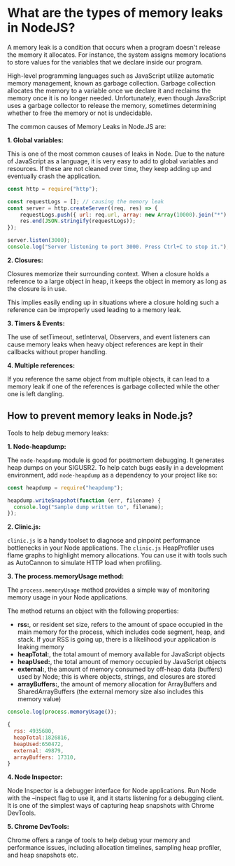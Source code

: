 # What are the types of memory leaks in NodeJS?

A memory leak is a condition that occurs when a program doesn't release the memory it allocates. For instance, the system assigns memory locations to store values for the variables that we declare inside our program.

High-level programming languages such as JavaScript utilize automatic memory management, known as garbage collection. Garbage collection allocates the memory to a variable once we declare it and reclaims the memory once it is no longer needed. Unfortunately, even though JavaScript uses a garbage collector to release the memory, sometimes determining whether to free the memory or not is undecidable.

The common causes of Memory Leaks in Node.JS are:

**1. Global variables:**

This is one of the most common causes of leaks in Node. Due to the nature of JavaScript as a language, it is very easy to add to global variables and resources. If these are not cleaned over time, they keep adding up and eventually crash the application.
```js
const http = require("http");

const requestLogs = []; // causing the memory leak
const server = http.createServer((req, res) => {
    requestLogs.push({ url: req.url, array: new Array(10000).join("*")
    res.end(JSON.stringify(requestLogs));
});

server.listen(3000);
console.log("Server listening to port 3000. Press Ctrl+C to stop it.");
```

**2. Closures:**

Closures memorize their surrounding context. When a closure holds a reference to a large object in heap, it keeps the object in memory as long as the closure is in use.

This implies easily ending up in situations where a closure holding such a reference can be improperly used leading to a memory leak.

**3. Timers & Events:**

The use of setTimeout, setInterval, Observers, and event listeners can cause memory leaks when heavy object references are kept in their callbacks without proper handling.

**4. Multiple references:**

If you reference the same object from multiple objects, it can lead to a memory leak if one of the references is garbage collected while the other one is left dangling.

## How to prevent memory leaks in Node.js?

Tools to help debug memory leaks:

**1. Node-heapdump:**

The `node-heapdump` module is good for postmortem debugging. It generates heap dumps on your SIGUSR2. To help catch bugs easily in a development environment, add `node-heapdump` as a dependency to your project like so:

```js
const heapdump = require("heapdump");

heapdump.writeSnapshot(function (err, filename) {
  console.log("Sample dump written to", filename);
});
```

**2. Clinic.js:**

`clinic.js` is a handy toolset to diagnose and pinpoint performance bottlenecks in your Node applications. The `clinic.js` HeapProfiler uses flame graphs to highlight memory allocations. You can use it with tools such as AutoCannon to simulate HTTP load when profiling.

**3. The process.memoryUsage method:**

The `process.memoryUsage` method provides a simple way of monitoring memory usage in your Node applications.

The method returns an object with the following properties:

-   **rss:**, or resident set size, refers to the amount of space occupied in the main memory for the process, which includes code segment, heap, and stack. If your RSS is going up, there is a likelihood your application is leaking memory
-   **heapTotal:**, the total amount of memory available for JavaScript objects
-   **heapUsed:**, the total amount of memory occupied by JavaScript objects
-   **external:**, the amount of memory consumed by off-heap data (buffers) used by Node; this is where objects, strings, and closures are stored
-   **arrayBuffers:**, the amount of memory allocation for ArrayBuffers and SharedArrayBuffers (the external memory size also includes this memory value)

```js
console.log(process.memoryUsage());

{
  rss: 4935680,
  heapTotal:1826816,
  heapUsed:650472,
  external: 49879,
  arrayBuffers: 17310,
}
```


**4. Node Inspector:**

Node Inspector is a debugger interface for Node applications. Run Node with the –inspect flag to use it, and it starts listening for a debugging client. It is one of the simplest ways of capturing heap snapshots with Chrome DevTools.

**5. Chrome DevTools:**

Chrome offers a range of tools to help debug your memory and performance issues, including allocation timelines, sampling heap profiler, and heap snapshots etc.
